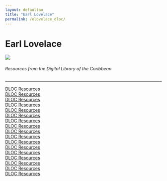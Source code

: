 ```yaml
---
layout: defaultau
title: "Earl Lovelace"
permalink: /elovelace_dloc/
---
```

<!-- partial:index.partial.html -->
<div class="content">
    <h1>Earl Lovelace</h1>
    <div class="quote">
        <div><img src="https://aalbc.com/author-photos/Earl_Lovelace.jpg" class="logo"></div>
    </div>
    <body>
    <h6>Resources from the Digital Library of the Caribbean</h6><hr> 
        <a href="https://www.dloc.com/CA00100120/00001/images" target="_blank">DLOC Resources</a><br>
        <a href="https://www.dloc.com/AA00030716/00001/images" target="_blank">DLOC Resources</a><br>
        <a href="https://www.dloc.com/AA00030947/00001/images" target="_blank">DLOC Resources</a><br>
        <a href="https://www.dloc.com/CA00100737/00001/images" target="_blank">DLOC Resources</a><br>
        <a href="https://www.dloc.com/AA00030614/00001/images" target="_blank">DLOC Resources</a><br>
        <a href="https://www.dloc.com/AA00030615/00001/images" target="_blank">DLOC Resources</a><br> 
        <a href="https://www.dloc.com/UF00099208/00064/images" target="_blank">DLOC Resources</a><br>
        <a href="https://www.dloc.com/UF00099208/00064/images" target="_blank">DLOC Resources</a><br>
        <a href="https://www.dloc.com/CA00299029/00001/images" target="_blank">DLOC Resources</a><br>
        <a href="https://www.dloc.com/UF00096005/00012/images" target="_blank">DLOC Resources</a><br>
        <a href="https://www.dloc.com/UF00096005/00025/images" target="_blank">DLOC Resources</a><br>
        <a href="https://www.dloc.com/CA00199625/00001/images" target="_blank">DLOC Resources</a><br>
        <a href="https://www.dloc.com/AA00017809/00001/pdf" target="_blank">DLOC Resources</a><br>
        <a href="https://www.dloc.com/UF00099208/00035/images" target="_blank">DLOC Resources</a><br>
        <a href="https://www.dloc.com/UF00072342/00001/images" target="_blank">DLOC Resources</a><br>
        <a href="https://www.dloc.com/CA00199880/00001/images" target="_blank">DLOC Resources</a><br>
        <a href="https://www.dloc.com/AA00061374/00001/pdf" target="_blank">DLOC Resources</a><br>
    </body> 
          </div>
  <!-- partial -->
<script src='https://cdnjs.cloudflare.com/ajax/libs/jquery/3.1.1/jquery.min.js'></script><script  src="{{ site.baseurl }}/assets/js/authorscript.js"></script>